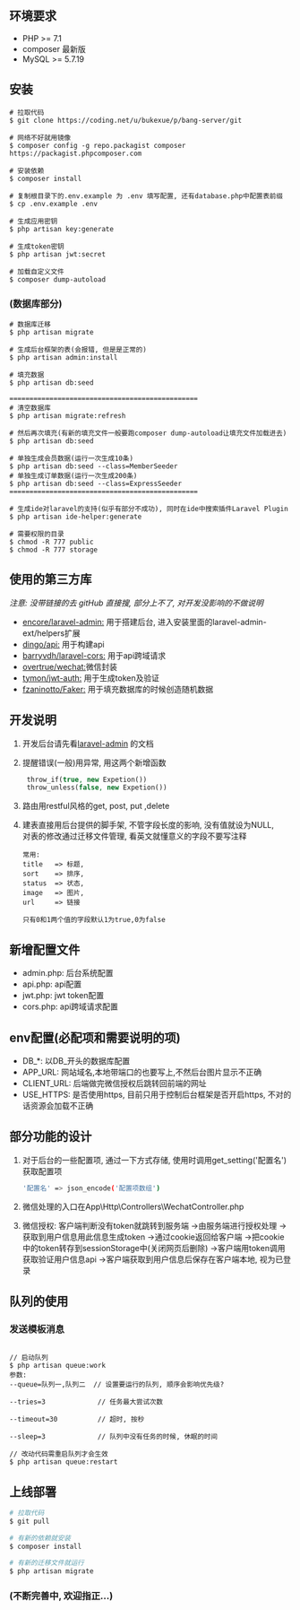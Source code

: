 ## 环境要求
* PHP >= 7.1
* composer 最新版
* MySQL >= 5.7.19

## 安装

```base
# 拉取代码
$ git clone https://coding.net/u/bukexue/p/bang-server/git
  
# 网络不好就用镜像
$ composer config -g repo.packagist composer https://packagist.phpcomposer.com
 
# 安装依赖
$ composer install
  
# 复制根目录下的.env.example 为 .env 填写配置, 还有database.php中配置表前缀
$ cp .env.example .env
  
# 生成应用密钥
$ php artisan key:generate
   
# 生成token密钥
$ php artisan jwt:secret
   
# 加载自定义文件
$ composer dump-autoload  
 ```
 
 ### (数据库部分)
```base 
# 数据库迁移
$ php artisan migrate
  
# 生成后台框架的表(会报错, 但是是正常的)
$ php artisan admin:install
  
# 填充数据
$ php artisan db:seed
  
===============================================
# 清空数据库
$ php artisan migrate:refresh  
  
# 然后再次填充(有新的填充文件一般要跑composer dump-autoload让填充文件加载进去)
$ php artisan db:seed
  
# 单独生成会员数据(运行一次生成10条)
$ php artisan db:seed --class=MemberSeeder
# 单独生成订单数据(运行一次生成200条)
$ php artisan db:seed --class=ExpressSeeder
===============================================
```

```base
# 生成ide对laravel的支持(似乎有部分不成功), 同时在ide中搜索插件Laravel Plugin
$ php artisan ide-helper:generate
  
# 需要权限的目录
$ chmod -R 777 public
$ chmod -R 777 storage

```


## 使用的第三方库

*注意: 没带链接的去 gitHub 直接搜, 部分上不了, 对开发没影响的不做说明*

* [encore/laravel-admin:](http://laravel-admin.org/docs/#/zh/) 用于搭建后台, 进入安装里面的laravel-admin-ext/helpers扩展
* [dingo/api:](https://github.com/liyu001989/dingo-api-wiki-zh) 用于构建api
* [barryvdh/laravel-cors:](https://github.com/barryvdh/laravel-cors/blob/master/readme.md) 用于api跨域请求
* [overtrue/wechat:](https://easywechat.org/zh-cn/docs/index.html)微信封装
* [tymon/jwt-auth:](https://github.com/tymondesigns/jwt-auth/wiki) 用于生成token及验证
* [fzaninotto/Faker:](https://github.com/fzaninotto/Faker#fakerprovideren_usaddress) 用于填充数据库的时候创造随机数据

## 开发说明

1. 开发后台请先看[laravel-admin](http://laravel-admin.org/docs/#/zh/) 的文档

2. 提醒错误(一般)用异常, 用这两个新增函数
    ```php
     throw_if(true, new Expetion())
     throw_unless(false, new Expetion())
    ```
    
3. 路由用restful风格的get, post, put ,delete

4. 建表直接用后台提供的脚手架, 不管字段长度的影响, 没有值就设为NULL, 
    <br>对表的修改通过迁移文件管理, 看英文就懂意义的字段不要写注释
    ```base
    常用:
    title   => 标题,
    sort    => 排序,
    status  => 状态,
    image   => 图片,
    url     => 链接
      
    只有0和1两个值的字段默认1为true,0为false
    ```
   
## 新增配置文件

* admin.php: 后台系统配置
* api.php: api配置
* jwt.php: jwt token配置
* cors.php: api跨域请求配置

## env配置(必配项和需要说明的项)
* DB_*: 以DB_开头的数据库配置
* APP_URL: 网站域名,本地带端口的也要写上,不然后台图片显示不正确
* CLIENT_URL: 后端做完微信授权后跳转回前端的网址
* USE_HTTPS: 是否使用https, 目前只用于控制后台框架是否开启https, 不对的话资源会加载不正确
   
## 部分功能的设计

1. 对于后台的一些配置项, 通过一下方式存储, 使用时调用get_setting('配置名')获取配置项

    ```bash
    '配置名' => json_encode('配置项数组')
    ```
    
2. 微信处理的入口在App\Http\Controllers\WechatController.php

3. 微信授权: 客户端判断没有token就跳转到服务端
            ->由服务端进行授权处理
            ->获取到用户信息用此信息生成token
            ->通过cookie返回给客户端
            ->把cookie中的token转存到sessionStorage中(关闭网页后删除)
            ->客户端用token调用获取验证用户信息api
            ->客户端获取到用户信息后保存在客户端本地, 视为已登录

## 队列的使用

### 发送模板消息

```base

// 启动队列
$ php artisan queue:work
参数:
--queue=队列一,队列二  // 设置要运行的队列, 顺序会影响优先级?

--tries=3             // 任务最大尝试次数

--timeout=30          // 超时, 按秒

--sleep=3             // 队列中没有任务的时候, 休眠的时间
  
// 改动代码需重启队列才会生效
$ php artisan queue:restart
```

## 上线部署

```bash
# 拉取代码
$ git pull
      
# 有新的依赖就安装
$ composer install
    
# 有新的迁移文件就运行
$ php artisan migrate
```  
    
### (不断完善中, 欢迎指正...)